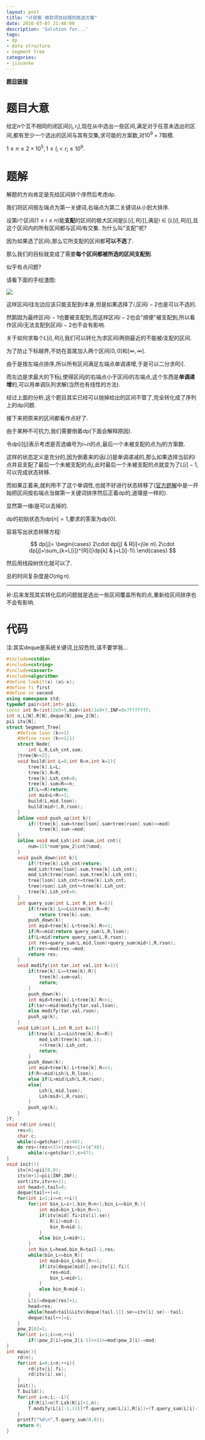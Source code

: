 ```yaml
---
layout: post
title: "计蒜客 微软项目经理的挑选方案"
date: 2016-07-07 21:46:00
description: 'Solution for...'
tags:
- dp
- data structure
- segment tree
categories:
- jisuanke
---
```


[**题目链接**](https://nanti.jisuanke.com/t/11218)

# 题目大意

给定$n$个互不相同的闭区间$[l_i,r_i]$,现在从中选出一些区间,满足对于任意未选出的区间,都有至少一个选出的区间与其有交集,求可能的方案数,对$10^9+7$取模.

$1\le n\le2\times10^5,1\le l_i<r_i\le10^9.$

# 题解

解题的方向肯定是先给区间排个序然后考虑dp.

我们将区间按左端点为第一关键词,右端点为第二关键词从小到大排序.

设第$i$个区间($1\le i\le n$)能**支配**的区间的极大区间是$[L[i],R[i]]$,满足$i\in[L[i],R[i]]$,且这个区间内的所有区间都与区间$i$有交集.
为什么叫"支配"呢?

因为如果选了区间$i$,那么它所支配的区间都**可以不选**了.

那么我们的目标就变成了需要**每个区间都被所选的区间支配到**.

似乎有点问题?

请看下面的手绘渣图:

![](https://kyleyoung-ymj.github.io/assets/img/upload/jisuanke-select.png)

这样区间$i$往左边应该只能支配到$i$本身,但是如果选择了$i$,区间$i-2$也是可以不选的.

然鹅因为最终区间$i-1$也要被支配到,而这样区间$i-2$也会"顺便"被支配到,所以看作区间$i$无法支配到区间$i-2$也不会有影响.

关于如何求每个$L[i],R[i]$,我们可以转化为求区间$i$两侧最近的不能被$i$支配的区间.

为了防止下标越界,不妨在首尾加入两个区间$[0,0]$和$[\infty,\infty]$.

由于是按左端点排序,所以所有区间满足左端点单调递增,于是可以二分求$R[i]$.

而左边是求最大的下标$j$,使得区间$j$的右端点小于区间$i$的左端点,这个东西是**单调递增**的,可以用单调队列求解(当然也有线性的方法).

经过上面的分析,这个题目其实已经可以抛掉给出的区间不管了,完全转化成了序列上的dp问题.

接下来把原来的区间都看作点好了.

由于某种不可抗力,我们需要倒着dp(下面会解释原因).

令$dp[i][j]$表示考虑是否选编号为$i$~$n$的点,最后一个未被支配的点为$j$的方案数.

这样的状态定义是充分的,因为倒着来的话$L[i]$是单调递减的,那么如果选择当前的$i$点并且支配了最后一个未被支配的点$j$,此时最后一个未被支配的点就变为了$L[i]-1$,可以完成状态转移.

而如果正着来,就利用不了这个单调性,也就不好进行状态转移了([官方题解](http://blog.jisuanke.com/?p=229)中是一开始把区间按右端点当做第一关键词排序然后正着dp的,道理是一样的).


显然第一维$i$是可以去掉的.

dp的初始状态为$dp[n]=1$,要求的答案为$dp[0]$.

容易写出状态转移方程:

$$
dp[j]=
\begin{cases}
2\cdot dp[j] & R[i]<j\le n\\
2\cdot dp[j]+\sum_{k=L[i]}^{R[i]}dp[k] & j=L[i]-1\\
\end{cases}
$$

然后用线段树优化就可以了.

总的时间复杂度是$O(n\lg n)$.

---

补:后来发现其实转化后的问题就是选出一些区间覆盖所有的点,重新给区间排序也不会有影响.

# 代码

注:其实deque是系统关键词,比较危险,请不要学我...

```c++
#include<cstdio>
#include<cstring>
#include<cassert>
#include<algorithm>
#define lowbit(x) (x&-x);
#define fi first
#define se second
using namespace std;
typedef pair<int,int> pii;
const int N=(int)2e5+5,mod=(int)1e9+7,INF=0x7fffffff;
int n,L[N],R[N],deque[N],pow_2[N];
pii itv[N];
struct Segment_Tree{
	#define lson (k<<1)
	#define rson (k<<1|1)
	struct Node{
		int L,R,Lsh_cnt,sum;
	}tree[N<<2];
	void build(int L=0,int R=n,int k=1){
		tree[k].L=L;
		tree[k].R=R;
		tree[k].Lsh_cnt=0;
		tree[k].sum=R==n;
		if(L==R)return;
		int mid=L+R>>1;
		build(L,mid,lson);
		build(mid+1,R,rson);
	}
	inline void push_up(int k){
		if((tree[k].sum=tree[lson].sum+tree[rson].sum)>=mod)
			tree[k].sum-=mod;
	}
	inline void mod_Lsh(int &num,int cnt){
		num=1ll*num*pow_2[cnt]%mod;
	}
	void push_down(int k){
		if(!tree[k].Lsh_cnt)return;
		mod_Lsh(tree[lson].sum,tree[k].Lsh_cnt);
		mod_Lsh(tree[rson].sum,tree[k].Lsh_cnt);
		tree[lson].Lsh_cnt+=tree[k].Lsh_cnt;
		tree[rson].Lsh_cnt+=tree[k].Lsh_cnt;
		tree[k].Lsh_cnt=0;
	}
	int query_sum(int L,int R,int k=1){
		if(tree[k].L==L&&tree[k].R==R)
			return tree[k].sum;
		push_down(k);
		int mid=tree[k].L+tree[k].R>>1;
		if(R<=mid)return query_sum(L,R,lson);
		if(L>mid)return query_sum(L,R,rson);
		int res=query_sum(L,mid,lson)+query_sum(mid+1,R,rson);
		if(res>=mod)res-=mod;
		return res;
	}
	void modify(int tar,int val,int k=1){
		if(tree[k].L==tree[k].R){
			tree[k].sum=val;
			return;
		}
		push_down(k);
		int mid=tree[k].L+tree[k].R>>1;
		if(tar<=mid)modify(tar,val,lson);
		else modify(tar,val,rson);
		push_up(k);
	}
	void Lsh(int L,int R,int k=1){
		if(tree[k].L==L&&tree[k].R==R){
			mod_Lsh(tree[k].sum,1);
			++tree[k].Lsh_cnt;
			return;
		}
		push_down(k);
		int mid=tree[k].L+tree[k].R>>1;
		if(R<=mid)Lsh(L,R,lson);
		else if(L>mid)Lsh(L,R,rson);
		else{
			Lsh(L,mid,lson);
			Lsh(mid+1,R,rson);
		}
		push_up(k);
	}
}T;
void rd(int &res){
	res=0;
	char c;
	while(c=getchar(),c<48);
	do res=(res<<3)+(res<<1)+(c^48);
		while(c=getchar(),c>47);
}
void init(){
	itv[n]=pii(0,0);
	itv[n+1]=pii(INF,INF);
	sort(itv,itv+n+2);
	int head=0,tail=0;
	deque[tail++]=0;
	for(int i=1;i<=n;++i){
		for(int bin_L=i+1,bin_R=n+1;bin_L<=bin_R;){
			int mid=bin_L+bin_R>>1;
			if(itv[mid].fi>itv[i].se){
				R[i]=mid-1;
				bin_R=mid-1;
			}
			else bin_L=mid+1;
		}
		int bin_L=head,bin_R=tail-1,res;
		while(bin_L<=bin_R){
			int mid=bin_L+bin_R>>1;
			if(itv[deque[mid]].se<itv[i].fi){
				res=mid;
				bin_L=mid+1;
			}
			else bin_R=mid-1;
		}
		L[i]=deque[res]+1;
		head=res;
		while(head<tail&&itv[deque[tail-1]].se>=itv[i].se)--tail;
		deque[tail++]=i;
	}
	pow_2[0]=1;
	for(int i=1;i<=n;++i)
		if((pow_2[i]=pow_2[i-1]<<1)>=mod)pow_2[i]-=mod;
}
int main(){
	rd(n);
	for(int i=0;i<n;++i){
		rd(itv[i].fi);
		rd(itv[i].se);
	}
	init();
	T.build();
	for(int i=n;i;--i){
		if(R[i]<n)T.Lsh(R[i]+1,n);
		T.modify(L[i]-1,(1ll*T.query_sum(L[i],R[i])+(T.query_sum(L[i]-1,L[i]-1)<<1))%mod);
	}
	printf("%d\n",T.query_sum(0,0));
	return 0;
}
```
